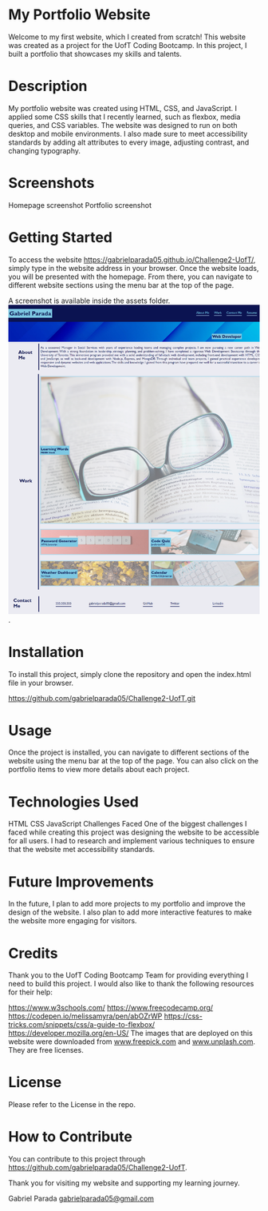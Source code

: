 # My Portfolio Website
Welcome to my first website, which I created from scratch! This website was created as a project for the UofT Coding Bootcamp. In this project, I built a portfolio that showcases my skills and talents.

# Description
My portfolio website was created using HTML, CSS, and JavaScript. I applied some CSS skills that I recently learned, such as flexbox, media queries, and CSS variables. The website was designed to run on both desktop and mobile environments. I also made sure to meet accessibility standards by adding alt attributes to every image, adjusting contrast, and changing typography.

# Screenshots
Homepage screenshot
Portfolio screenshot

# Getting Started
To access the website https://gabrielparada05.github.io/Challenge2-UofT/, simply type in the website address in your browser. Once the website loads, you will be presented with the homepage. From there, you can navigate to different website sections using the menu bar at the top of the page.

A screenshot is available inside the assets folder.
![screenshot](/assets/images/screenshot.png).

# Installation
To install this project, simply clone the repository and open the index.html file in your browser.

https://github.com/gabrielparada05/Challenge2-UofT.git

# Usage
Once the project is installed, you can navigate to different sections of the website using the menu bar at the top of the page. You can also click on the portfolio items to view more details about each project.

# Technologies Used
HTML
CSS
JavaScript
Challenges Faced
One of the biggest challenges I faced while creating this project was designing the website to be accessible for all users. I had to research and implement various techniques to ensure that the website met accessibility standards.

# Future Improvements
In the future, I plan to add more projects to my portfolio and improve the design of the website. I also plan to add more interactive features to make the website more engaging for visitors.

# Credits
Thank you to the UofT Coding Bootcamp Team for providing everything I need to build this project. I would also like to thank the following resources for their help:

https://www.w3schools.com/
https://www.freecodecamp.org/
https://codepen.io/melissamyra/pen/abOZrWP
https://css-tricks.com/snippets/css/a-guide-to-flexbox/
https://developer.mozilla.org/en-US/
The images that are deployed on this website were downloaded from www.freepick.com and www.unplash.com. They are free licenses.

# License
Please refer to the License in the repo.

# How to Contribute
You can contribute to this project through https://github.com/gabrielparada05/Challenge2-UofT.

Thank you for visiting my website and supporting my learning journey.

Gabriel Parada
gabrielparada05@gmail.com



